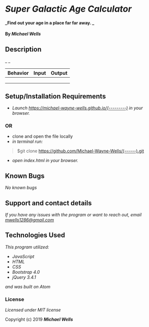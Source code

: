 # _Super Galactic Age Calculator_

#### _Find out your age in a place far far away.  _

#### By _**Michael Wells**_

## Description

_ _

|Behavior|Input|Output|
|---|---|---|
|   |   |   |
|   |   |   |
|   |   |   |

## Setup/Installation Requirements

* _Launch <https://michael-wayne-wells.github.io/(---------)> in your browser._
### OR ###
* clone and open the file locally
* _in terminal run:_
>$git clone https://github.com/Michael-Wayne-Wells/(------).git
* _open index.html in your browser._



## Known Bugs

_No known bugs_

## Support and contact details

_If you have any issues with the program or want to reach out, email [mwells1286@gmail.com](href="mailto:mwells1286@gmail.com")_

## Technologies Used

_This program utilized:_
* _JavaScript_
* _HTML_
* _CSS_
* _Bootstrap 4.0_
* _jQuery 3.4.1_

_and was built on Atom_
### License

*Licensed under MIT license*

Copyright (c) 2019 **_Michael Wells_**
